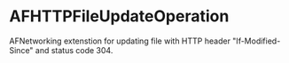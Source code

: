 AFHTTPFileUpdateOperation
=========================

AFNetworking extenstion for updating file with HTTP header "If-Modified-Since" and status code 304.
